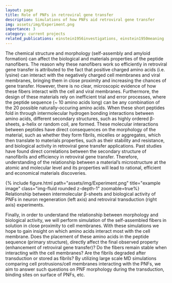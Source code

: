 ```yaml
---
layout: page
title: Role of PNFs in retroviral gene transfer
description: Simulations of how PNFs aid retroviral gene transfer
img: assets/img/Experiment.png
importance: 3
category: current projects
related_publications: einstein1956investigations, einstein1950meaning
---
```


The chemical structure and morphology (self-assembly and amyloid formation) can affect the biological and materials properties of the peptide nanofibers. The reason why these nanofibers work so efficiently in retroviral gene transfer is attributed to the fact that positive charged amino acids (i.e. lysine) can interact with the negatively charged cell membranes and viral membranes, bringing them in close proximity and increasing the chances of gene transfer. However, there is no clear, microscopic evidence of how these fibers interact with the cell and viral membranes. Furthermore, the design of these materials rely on inefficient trial and error processes, where the peptide sequence (~ 10 amino acids long) can be any combination of the 20 possible naturally-occuring amino acids. When these short peptides fold in through intermolecular hydrogen bonding interactions between amino acids, different secondary structures, such as highly ordered β-sheets, a-helix or random coil, are formed. These molecular interactions between peptides have direct consequences on the morphology of the material, such as whether they form fibrils, micelles or aggregates, which then translate to materials properties, such as their stability and resistance, and biological activity in retroviral gene transfer applications. Past studies have found direct correlations between the secondary structure of nanofibrils and efficiency in retroviral gene transfer. Therefore, understanding of the relationship between a material’s microstructure at the atomic and molecular level and its properties will lead to rational, efficient and economical materials discoveries.

<div class="row">
    <div class="col-sm mt-3 mt-md-0">
        {% include figure.html path="assets/img/Experiment.png" title="example image" class="img-fluid rounded z-depth-1" zoomable=true%}
    </div>
</div>
<div class="caption">
    Relationship between intermolecular β-sheets and biological activity of PNFs in neuron regeneration (left axis) and retroviral transduction (right axis) experiments.
</div>

Finally, in order to understand the relationship between morphology and biological activity, we will perform simulation of the self-assembled fibers in solution in close proximity to cell membranes. With these simulations we hope to gain insight on which amino acids interact most with the cell membrane. Does the placement of these amino acids in the peptide sequence (primary structure), directly affect the final observed property (enhancement of retroviral gene transfer)? Do the fibers remain stable when interacting with the cell membranes? Are the fibrils degraded after transduction or stored as fibrils? By utilizing large scale MD simulations comparing cell protrusions/cell membranes interacting with the PNFs, we aim to answer such questions on PNF morphology during the transduction, binding sites on surface of PNFs, etc.




